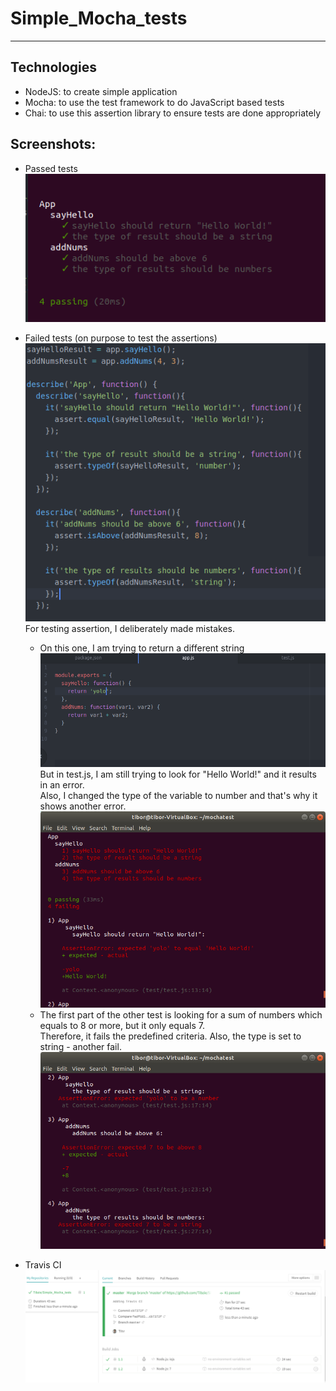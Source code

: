 Simple_Mocha_tests
===

---

Technologies
---
- NodeJS: to create simple application
- Mocha: to use the test framework to do JavaScript based tests
- Chai: to use this assertion library to ensure tests are done appropriately

Screenshots:
---
- Passed tests <br />
  ![passedtests](screenshots/pass.png)


- Failed tests (on purpose to test the assertions)<br />
  ![errors](screenshots/testjs_fail.png)<br />
   For testing assertion, I deliberately made mistakes.
   - On this one, I am trying to return a different string<br />
  ![changingappjs](screenshots/appjs_yolo.png)<br />
   But in test.js, I am still trying to look for "Hello World!" and it results in an error.<br />
   Also, I changed the type of the variable to number and that's why it shows another error.
  ![error1_2](screenshots/fail1.png)<br />
   - The first part of the other test is looking for a sum of numbers which equals to 8 or more, but it only equals 7.<br />
   Therefore, it fails the predefined criteria. Also, the type is set to string - another fail.
  ![error3_4](screenshots/fail2.png)<br />

- Travis CI<br />
  ![passed_build](screenshots/travis_ci.png)
  
   
